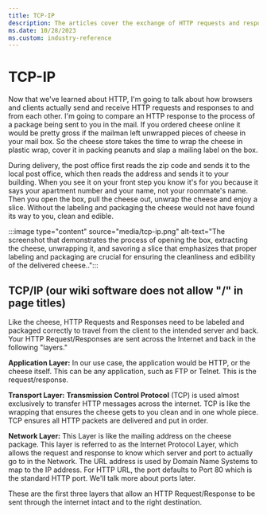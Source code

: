 ```yaml
---
title: TCP-IP
description: The articles cover the exchange of HTTP requests and responses between browsers and clients. The  process is illustrated by comparing an HTTP response to receiving a properly packaged item in the mail, using the example of ordering cheese online.
ms.date: 10/28/2023
ms.custom: industry-reference
---
```


# TCP-IP

Now that we've learned about HTTP, I'm going to talk about how browsers and clients actually send and receive HTTP requests and responses to and from each other. I'm going to compare an HTTP response to the process of
a package being sent to you in the mail. If you ordered cheese online it would be pretty gross if the mailman left unwrapped pieces of cheese in your mail box. So the cheese store takes the time to wrap the cheese in
plastic wrap, cover it in packing peanuts and slap a mailing label on the box.

During delivery, the post office first reads the zip code and sends it to the local post office, which then reads the address and sends it to your building. When you see it on your front step you know it's for you
because it says your apartment number and your name, not your roommate's name. Then you open the box, pull the cheese out, unwrap the cheese and enjoy a slice. Without the labeling and packaging the cheese would not
have found its way to you, clean and edible.

:::image type="content" source="media/tcp-ip.png" alt-text="The screenshot that demonstrates the process of opening the box, extracting the cheese, unwrapping it, and savoring a slice that emphasizes that proper labeling and packaging are crucial for ensuring the cleanliness and edibility of the delivered cheese..":::

## TCP/IP (our wiki software does not allow "/" in page titles)

Like the cheese, HTTP Requests and Responses need to be labeled and packaged correctly to travel from the client to the intended server and back. Your HTTP Request/Responses are sent across the Internet and back
in the following "layers."

**Application Layer:** In our use case, the application would be HTTP, or the cheese itself. This can be any application, such as FTP or Telnet. This is the request/response.

**Transport Layer:** **Transmission Control Protocol** (TCP) is used almost exclusively to transfer HTTP messages across the internet. TCP is like the wrapping that ensures the cheese gets to you clean and in one whole
piece. TCP ensures all HTTP packets are delivered and put in order.

**Network Layer:** This Layer is like the mailing address on the cheese package. This layer is referred to as the Internet Protocol Layer, which allows the request and response to know which server and port to
actually go to in the Network. The URL address is used by Domain Name Systems to map to the IP address. For HTTP URL, the port defaults to Port 80 which is the standard HTTP port. We'll talk more about ports
later.

These are the first three layers that allow an HTTP Request/Response to be sent through the internet intact and to the right destination.
